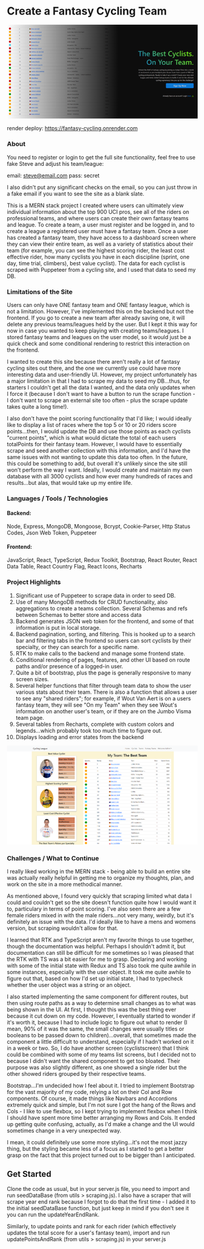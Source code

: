 # Create a Fantasy Cycling Team

![Homepage Screenshot](home.png)

render deploy: https://fantasy-cycling.onrender.com

### About

You need to register or login to get the full site functionality, feel free to use fake Steve and adjust his team/league:

email: steve@email.com
pass: secret

I also didn't put any significant checks on the email, so you can just throw in a fake email if you want to see the site as a blank slate.

This is a MERN stack project I created where users can ultimately view individual information about the top 900 UCI pros, see all of the riders on professional teams, and where users can create their own fantasy teams and league. To create a team, a user must register and be logged in, and to create a league a registered user must have a fantasy team. Once a user has created a fantasy team, they have access to a dashboard screen where they can view their entire team, as well as a variety of statistics about their team (for example, you can see the highest scoring rider, the least cost effective rider, how many cyclists you have in each discipline (sprint, one day, time trial, climbers), best value cyclist). The data for each cyclist is scraped with Puppeteer from a cycling site, and I used that data to seed my DB.

### Limitations of the Site

Users can only have ONE fantasy team and ONE fantasy league, which is not a limitation. However, I've implemented this on the backend but not the frontend. If you go to create a new team after already saving one, it will delete any previous teams/leagues held by the user. But I kept it this way for now in case you wanted to keep playing with creating teams/leagues. I stored fantasy teams and leagues on the user model, so it would just be a quick check and some conditional rendering to restrict this interaction on the frontend.

I wanted to create this site because there aren't really a lot of fantasy cycling sites out there, and the one we currently use could have more interesting data and user-friendly UI. However, my project unfortunately has a major limitation in that I had to scrape my data to seed my DB...thus, for starters I couldn't get all the data I wanted, and the data only updates when I force it (because I don't want to have a button to run the scrape function - I don't want to scrape an external site too often - plus the scrape update takes quite a long time!).

I also don't have the point scoring functionality that I'd like; I would ideally like to display a list of races where the top 5 or 10 or 20 riders score points...then, I would update the DB and use those points as each cyclists "current points", which is what would dictate the total of each users totalPoints for their fantasy team. However, I would have to essentially scrape and seed another collection with this information, and I'd have the same issues with not wanting to update this data too often. In the future, this could be something to add, but overall it's unlikely since the site still won't perform the way I want. Ideally, I would create and maintain my own database with all 3000 cyclists and how ever many hundreds of races and results...but alas, that would take up my entire life.

### Languages / Tools / Technologies

#### Backend:

Node, Express, MongoDB, Mongoose, Bcrypt, Cookie-Parser, Http Status Codes, Json Web Token, Puppeteer

#### Frontend:

JavaScript, React, TypeScript, Redux Toolkit, Bootstrap, React Router, React Data Table, React Country Flag, React Icons, Recharts

### Project Highlights

1. Significant use of Puppeteer to scrape data in order to seed DB.
2. Use of many MongoDB methods for CRUD functionality, also aggregations to create a teams collection. Several Schemas and refs between Schemas to better store and access data
3. Backend generates JSON web token for the frontend, and some of that information is put in local storage.
4. Backend pagination, sorting, and filtering. This is hooked up to a search bar and filtering tabs in the frontend so users can sort cyclists by their specialty, or they can search for a specific name.
5. RTK to make calls to the backend and manage some frontend state.
6. Conditional rendering of pages, features, and other UI based on route paths and/or presence of a logged-in user.
7. Quite a bit of bootstrap, plus the page is generally responsive to many screen sizes.
8. Several helper functions that filter through team data to show the user various stats about their team. There is also a function that allows a user to see any "shared riders"; for example, if Wout Van Aert is on a users fantasy team, they will see "On my Team" when they see Wout's information on another user's team, or if they are on the Jumbo Visma team page.
9. Several tables from Recharts, complete with custom colors and legends...which probably took too much time to figure out.
10. Displays loading and error states from the backend

![Dashboard Screenshot](dashscreen.png)

### Challenges / What to Continue

I really liked working in the MERN stack - being able to build an entire site was actually really helpful in getting me to organize my thoughts, plan, and work on the site in a more methodical manner.

As mentioned above, I found very quickly that scraping limited what data I could and couldn't get so the site doesn't function quite how I would want it to, particulary in terms of point scoring. I've also seen there are a few female riders mixed in with the male riders...not very many, weirdly, but it's definitely an issue with the data. I'd ideally like to have a mens and womens version, but scraping wouldn't allow for that.

I learned that RTK and TypeScript aren't my favorite things to use together, though the documentation was helpful. Perhaps I shouldn't admit it, but documentation can still be difficult for me sometimes so I was pleased that the RTK with TS was a bit easier for me to grasp. Declaring and working with some of the initial state with Redux and TS also took me quite awhile in some instances, especially with the user object. It took me quite awhile to figure out that, based on how I'd set up initial state, I had to typecheck whether the user object was a string or an object.

I also started implementing the same component for different routes, but then using route paths as a way to determine small changes as to what was being shown in the UI. At first, I thought this was the best thing ever because it cut down on my code. However, I eventually started to wonder if it's worth it, because I had to include logic to figure out what to render (I mean, 90% of it was the same, the small changes were usually titles or booleans to be passed down to children)...overall, that sometimes made the component a little difficult to understand, especially if I hadn't worked on it in a week or two. So, I do have another screen (cyclistscreen) that I think could be combined with some of my teams list screens, but I decided not to because I didn't want the shared component to get too bloated. Their purpose was also slightly different, as one showed a single rider but the other showed riders grouped by their respective teams.

Bootstrap...I'm undecided how I feel about it. I tried to implement Bootstrap for the vast majority of my code, relying a lot on their Col and Row components. Of course, it made things like Navbars and Accordions extremely quick and simple, but I'm not sure I got the hang of the Rows and Cols - I like to use flexbox, so I kept trying to implement flexbox when I think I should have spent more time better arranging my Rows and Cols. It ended up getting quite confusing, actually, as I'd make a change and the UI would sometimes change in a very unexpected way.

I mean, it could definitely use some more styling...it's not the most jazzy thing, but the styling became less of a focus as I started to get a better grasp on the fact that this project turned out to be bigger than I anticipated.

## Get Started

Clone the code as usual, but in your server.js file, you need to import and run seedDataBase (from utils > scraping.js). I also have a scraper that will scrape year end rank because I forgot to do that the first time - I added it to the initial seedDataBase function, but just keep in mind if you don't see it you can run the updateYearEndRank.

Similarly, to update points and rank for each rider (which effectively updates the total score for a user's fantasy team), import and run updatePointsAndRank (from utils > scraping.js) in your server.js

